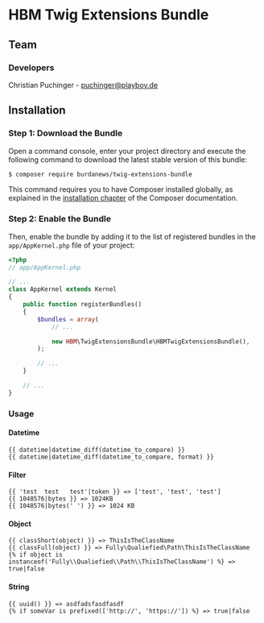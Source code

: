 # HBM Twig Extensions Bundle

## Team

### Developers
Christian Puchinger - puchinger@playboy.de

## Installation

### Step 1: Download the Bundle

Open a command console, enter your project directory and execute the
following command to download the latest stable version of this bundle:

```bash
$ composer require burdanews/twig-extensions-bundle
```

This command requires you to have Composer installed globally, as explained
in the [installation chapter](https://getcomposer.org/doc/00-intro.md)
of the Composer documentation.

### Step 2: Enable the Bundle

Then, enable the bundle by adding it to the list of registered bundles
in the `app/AppKernel.php` file of your project:

```php
<?php
// app/AppKernel.php

// ...
class AppKernel extends Kernel
{
    public function registerBundles()
    {
        $bundles = array(
            // ...

            new HBM\TwigExtensionsBundle\HBMTwigExtensionsBundle(),
        );

        // ...
    }

    // ...
}
```

### Usage

#### Datetime

```twig
{{ datetime|datetime_diff(datetime_to_compare) }}
{{ datetime|datetime_diff(datetime_to_compare, format) }}
```

#### Filter

```twig
{{ 'test  test   test'|token }} => ['test', 'test', 'test']
{{ 1048576|bytes }} => 1024KB
{{ 1048576|bytes(' ') }} => 1024 KB
```

#### Object

```twig
{{ classShort(object) }} => ThisIsTheClassName
{{ classFull(object) }} => Fully\Qualiefied\Path\ThisIsTheClassName
{% if object is instanceof('Fully\\Qualiefied\\Path\\ThisIsTheClassName') %} => true|false
```

#### String

```twig
{{ uuid() }} => asdfadsfasdfasdf
{% if someVar is prefixed(['http://', 'https://']) %} => true|false
```
